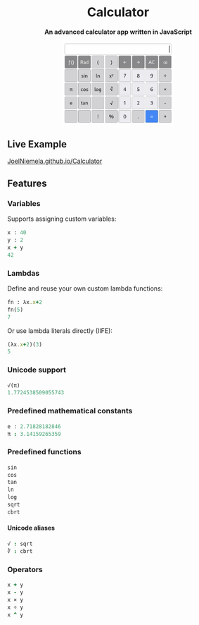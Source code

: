 <h1 align="center">Calculator</h1>

<p align="center" style="font-weight: bold;">An advanced calculator app written in JavaScript</p>
<p align="center">
  <img alt="Calculator" src="docs/Calculator.png" width="50%">
</p>

## Live Example
[JoelNiemela.github.io/Calculator](https://JoelNiemela.github.io/Calculator)

## Features

### Variables
Supports assigning custom variables:
```ruby
x : 40
y : 2
x + y
42
```

### Lambdas
Define and reuse your own custom lambda functions:
```ruby
fn : λx.x+2
fn(5)
7
```

Or use lambda literals directly (IIFE):
```ruby
(λx.x+2)(3)
5
```

### Unicode support
```ruby
√(π)
1.7724538509055743
```

### Predefined mathematical constants
```ruby
e : 2.71828182846
π : 3.14159265359
```

### Predefined functions
```ruby
sin
cos
tan
ln
log
sqrt
cbrt
```
#### Unicode aliases
```ruby
√ : sqrt
∛ : cbrt
```

### Operators
```ruby
x + y
x - y
x × y
x ÷ y
x ^ y
```
